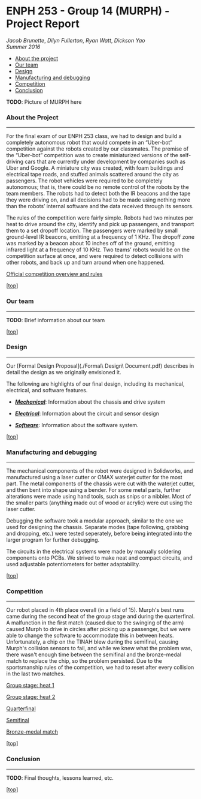 # <a name="top"></a> ENPH 253 - Group 14 (MURPH) - Project Report
*Jacob Brunette*, *Dilyn Fullerton*, *Ryan Watt*, *Dickson Yao*  
*Summer 2016*

* [About the project](#about)
* [Our team](#team)
* [Design](#design)
* [Manufacturing and debugging](#manufacturing)
* [Competition](#competition)
* [Conclusion](#conclusion)

**TODO**: Picture of MURPH here

### <a name="about"></a> About the Project
---
For the final exam of our ENPH 253 class, we had to design and build a
completely autonomous robot that would compete in an “Uber-bot”
competition against the robots created by our classmates. The premise
of the “Uber-bot” competition was to create miniaturized
versions of the self-driving cars that are currently under development
by companies such as Uber and Google. A miniature city was created,
with foam buildings and electrical tape roads, and stuffed animals
scattered around the city as passengers. The robot vehicles were
required to be completely autonomous; that is, there could be no
remote control of the robots by the team members. The robots had to
detect both the IR beacons and the tape they were driving on, and all
decisions had to be made using nothing more than the robots’
internal software and the data received through its sensors.

The rules of the competition were fairly simple. Robots had two
minutes per heat to drive around the city, identify and pick up
passengers, and transport them to a set dropoff location. The
passengers were marked by small ground-level IR beacons, emitting at
a frequency of 1 KHz. The dropoff zone was marked by a beacon about 10
inches off of the ground, emitting infrared light at a frequency of 10
KHz. Two teams’ robots would be on the competition surface at once,
and were required to detect collisions with other robots, and back up
and turn around when one happened. 

[Official competition overview and rules](http://projectlab.engphys.ubc.ca/enph-253-2016/competition-2016/)

[[top](#top)]

### <a name="team"></a> Our team
---
**TODO**: Brief information about our team

[[top](#top)]

### <a name="design"></a> Design
---
Our [Formal Design Proposal](./Formal\ Design\ Document.pdf) 
describes in detail the design as we originally envisioned it.

The following are highlights of our final design, including its
mechanical, electrical, and software features.

* [_**Mechanical**_][mech]: Information about the
chassis and drive system

* [_**Electrical**_][elec]: Information about the
circuit and sensor design

* [_**Software**_][soft]: Information about the
software system.

[[top](#top)]

### <a name="manufacturing"></a> Manufacturing and debugging
---
The mechanical components of the robot were designed in Solidworks, and manufactured using a laser cutter or OMAX waterjet cutter for the most part. The metal components of the chassis were cut with the waterjet cutter, and then bent into shape using a bender. For some metal parts, further alterations were made using hand tools, such as snips or a nibbler. Most of the smaller parts (anything made out of wood or acrylic) were cut using the laser cutter.

Debugging the software took a modular approach, similar to the one we used for designing the chassis. Separate modes (tape following, grabbing and dropping, etc.) were tested seperately, before being integrated into the larger program for further debugging.

The circuits in the electrical systems were made by manually soldering components onto PCBs. We strived to make neat and compact circuits, and used adjustable potentiometers for better adaptability.

[[top](#top)]

### <a name="competition"></a> Competition
---
Our robot placed in 4th place overall (in a field of 15). Murph's best runs came during the second heat of the group stage and during the quarterfinal. A malfunction in the first match (caused due to the swinging of the arm) caused Murph to drive in circles after picking up a passenger, but we were able to change the software to accommodate this in between heats. Unfortunately, a chip on the TINAH blew during the semifinal, causing Murph's collision sensors to fail, and while we knew what the problem was, there wasn't enough time between the semifinal and the bronze-medal match to replace the chip, so the problem persisted. Due to the sportsmanship rules of the competition, we had to reset after every collision in the last two matches.

[Group stage: heat 1](https://www.youtube.com/watch?v=PrXCJz5u2yc#t=43m55s)

[Group stage: heat 2](https://www.youtube.com/watch?v=PrXCJz5u2yc#t=60m45s)

[Quarterfinal](https://www.youtube.com/watch?v=PrXCJz5u2yc#t=94m20s)

[Semifinal](https://www.youtube.com/watch?v=PrXCJz5u2yc#t=102m)

[Bronze-medal match](https://www.youtube.com/watch?v=PrXCJz5u2yc#t=105m50s)

[[top](#top)]

### <a name="conclusion"></a> Conclusion
---
**TODO**: Final thoughts, lessons learned, etc. 

[[top](#top)]

[mech]: ./MECHANICAL.md
[elec]: ./ELECTRICAL.md
[soft]: ./SOFTWARE.md
